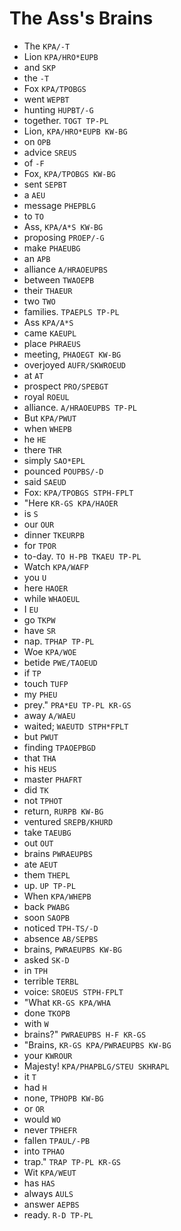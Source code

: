 # The Ass's Brains

* The `KPA/-T`
* Lion `KPA/HRO*EUPB`
* and `SKP`
* the `-T`
* Fox `KPA/TPOBGS`
* went `WEPBT`
* hunting `HUPBT/-G`
* together. `TOGT TP-PL`
* Lion, `KPA/HRO*EUPB KW-BG`
* on `OPB`
* advice `SREUS`
* of `-F`
* Fox, `KPA/TPOBGS KW-BG`
* sent `SEPBT`
* a `AEU`
* message `PHEPBLG`
* to `TO`
* Ass, `KPA/A*S KW-BG`
* proposing `PROEP/-G`
* make `PHAEUBG`
* an `APB`
* alliance `A/HRAOEUPBS`
* between `TWAOEPB`
* their `THAEUR`
* two `TWO`
* families. `TPAEPLS TP-PL`
* Ass `KPA/A*S`
* came `KAEUPL`
* place `PHRAEUS`
* meeting, `PHAOEGT KW-BG`
* overjoyed `AUFR/SKWROEUD`
* at `AT`
* prospect `PRO/SPEBGT`
* royal `ROEUL`
* alliance. `A/HRAOEUPBS TP-PL`
* But `KPA/PWUT`
* when `WHEPB`
* he `HE`
* there `THR`
* simply `SAO*EPL`
* pounced `POUPBS/-D`
* said `SAEUD`
* Fox: `KPA/TPOBGS STPH-FPLT`
* "Here `KR-GS KPA/HAOER`
* is `S`
* our `OUR`
* dinner `TKEURPB`
* for `TPOR`
* to-day. `TO H-PB TKAEU TP-PL`
* Watch `KPA/WAFP`
* you `U`
* here `HAOER`
* while `WHAOEUL`
* I `EU`
* go `TKPW`
* have `SR`
* nap. `TPHAP TP-PL`
* Woe `KPA/WOE`
* betide `PWE/TAOEUD`
* if `TP`
* touch `TUFP`
* my `PHEU`
* prey." `PRA*EU TP-PL KR-GS`
* away `A/WAEU`
* waited; `WAEUTD STPH*FPLT`
* but `PWUT`
* finding `TPAOEPBGD`
* that `THA`
* his `HEUS`
* master `PHAFRT`
* did `TK`
* not `TPHOT`
* return, `RURPB KW-BG`
* ventured `SREPB/KHURD`
* take `TAEUBG`
* out `OUT`
* brains `PWRAEUPBS`
* ate `AEUT`
* them `THEPL`
* up. `UP TP-PL`
* When `KPA/WHEPB`
* back `PWABG`
* soon `SAOPB`
* noticed `TPH-TS/-D`
* absence `AB/SEPBS`
* brains, `PWRAEUPBS KW-BG`
* asked `SK-D`
* in `TPH`
* terrible `TERBL`
* voice: `SROEUS STPH-FPLT`
* "What `KR-GS KPA/WHA`
* done `TKOPB`
* with `W`
* brains?" `PWRAEUPBS H-F KR-GS`
* "Brains, `KR-GS KPA/PWRAEUPBS KW-BG`
* your `KWROUR`
* Majesty! `KPA/PHAPBLG/STEU SKHRAPL`
* it `T`
* had `H`
* none, `TPHOPB KW-BG`
* or `OR`
* would `WO`
* never `TPHEFR`
* fallen `TPAUL/-PB`
* into `TPHAO`
* trap." `TRAP TP-PL KR-GS`
* Wit `KPA/WEUT`
* has `HAS`
* always `AULS`
* answer `AEPBS`
* ready. `R-D TP-PL`
